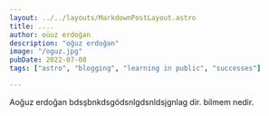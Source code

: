 ```yaml
---
layout: ../../layouts/MarkdownPostLayout.astro
title: ....
author: oüuz erdoğan
description: "oğuz erdoğan"
image: "/oguz.jpg"
pubDate: 2022-07-08
tags: ["astro", "blogging", "learning in public", "successes"]

---
```


Aoğuz erdoğan
 bdsşbnkdsgödsnlgdsnldsjgnlag dir. bilmem nedir.